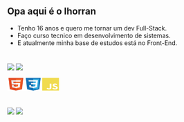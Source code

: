 ## Opa aqui é o Ihorran
- Tenho 16 anos e quero me tornar um dev Full-Stack. 
- Faço curso tecnico em desenvolvimento de sistemas. 
- E atualmente minha base de estudos está no Front-End. 
 
#

<img height="160em" src="https://github-readme-stats.vercel.app/api?username=ihorranzito&show_icons=true&theme=tokyonight&include_all_commits=true&count_private=true"/>  <img height="160em" src="https://github-readme-stats.vercel.app/api/top-langs/?username=ihorranzito&layout=compact&langs_count=7&theme=tokyonight"/>

<img align="center" alt="Rafa-HTML" height="30" width="40" src="https://raw.githubusercontent.com/devicons/devicon/master/icons/html5/html5-original.svg"><img align="center" alt="Rafa-CSS" height="30" width="40" src="https://raw.githubusercontent.com/devicons/devicon/master/icons/css3/css3-original.svg"><img align="center" alt="Rafa-Js" height="30" width="40" src="https://raw.githubusercontent.com/devicons/devicon/master/icons/javascript/javascript-plain.svg">

#
<a href="https://www.instagram.com/ihorranzinn" target="_blank"><img src="https://img.shields.io/badge/-Instagram-%23E4405F?style=for-the-badge&logo=instagram&logoColor=white" target="_blank"></a> 
<a href="https://twitter.com/ihorran3" target="_blank"><img src="https://img.shields.io/badge/Twitter-1DA1F2?style=for-the-badge&logo=twitter&logoColor=white" target="_blank"></a> 
